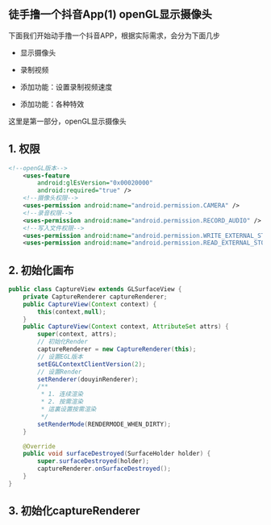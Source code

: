 ## 徒手撸一个抖音App(1) openGL显示摄像头

下面我们开始动手撸一个抖音APP，根据实际需求，会分为下面几步

- 显示摄像头

- 录制视频

- 添加功能：设置录制视频速度
- 添加功能：各种特效

这里是第一部分，openGL显示摄像头



## 1. 权限

```xml
<!--openGL版本-->
    <uses-feature
        android:glEsVersion="0x00020000"
        android:required="true" />
    <!--摄像头权限-->
    <uses-permission android:name="android.permission.CAMERA" />
    <!--录音权限-->
    <uses-permission android:name="android.permission.RECORD_AUDIO" />
    <!--写入文件权限-->
    <uses-permission android:name="android.permission.WRITE_EXTERNAL_STORAGE" />
    <uses-permission android:name="android.permission.READ_EXTERNAL_STORAGE" />
```

## 2. 初始化画布	

```java
public class CaptureView extends GLSurfaceView {
    private CaptureRenderer captureRenderer;
    public CaptureView(Context context) {
        this(context,null);
    }
    public CaptureView(Context context, AttributeSet attrs) {
        super(context, attrs);
        // 初始化Render
        captureRenderer = new CaptureRenderer(this);
        // 设置EGL版本
        setEGLContextClientVersion(2);
        // 设置Render
        setRenderer(douyinRenderer);
        /**
         * 1. 连续渲染
         * 2. 按需渲染
         * 這裏设置按需渲染
         */
        setRenderMode(RENDERMODE_WHEN_DIRTY);
    }

    @Override
    public void surfaceDestroyed(SurfaceHolder holder) {
        super.surfaceDestroyed(holder);
        captureRenderer.onSurfaceDestroyed();
    }
}

```

## 3. 初始化captureRenderer










